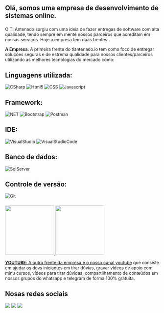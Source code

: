 ## Olá, somos uma empresa de desenvolvimento de sistemas online.
###

O TI Antenado surgiu com uma ideia de fazer entregas de software com alta qualidade, tendo sempre em mente nossos parceiros que acreditam em nossas serviços.
Hoje a empresa tem duas frentes:

**A Empresa**: A primeira frente do tiantenado.io tem como foco de entregar soluções seguras e de estrema qualidade para nossos clientes/parceiros utilizando as melhores tecnologias do mercado como:

  
 ## Linguagens utilizada:
 ![CSharp](https://img.shields.io/badge/C%23-239120?style=for-the-badge&logo=c-sharp&logoColor=white)
 ![Html5](https://img.shields.io/badge/HTML5-E34F26?style=for-the-badge&logo=html5&logoColor=white)
 ![CSS](https://img.shields.io/badge/CSS3-1572B6?style=for-the-badge&logo=css3&logoColor=white)
 ![Javascript](https://img.shields.io/badge/JavaScript-F7DF1E?style=for-the-badge&logo=javascript&logoColor=black)
  
## Framework:
![NET](https://img.shields.io/badge/.NET-512BD4?style=for-the-badge&logo=dotnet&logoColor=white)
![Bootstrap](https://img.shields.io/badge/Bootstrap-563D7C?style=for-the-badge&logo=bootstrap&logoColor=white)
![Postman](https://img.shields.io/badge/Postman-FF6C37?style=for-the-badge&logo=Postman&logoColor=white)
  
## IDE:
![VisualStudio](https://img.shields.io/badge/Visual_Studio-5C2D91?style=for-the-badge&logo=visual%20studio&logoColor=white)
![VisualStudioCode](https://img.shields.io/badge/Visual_Studio_Code-0078D4?style=for-the-badge&logo=visual%20studio%20code&logoColor=white)
  
## Banco de dados:
![SqlServer](https://img.shields.io/badge/Microsoft_SQL_Server-CC2927?style=for-the-badge&logo=microsoft-sql-server&logoColor=white)
  
## Controle de versão:
![Git](https://img.shields.io/badge/Git-F05032?style=for-the-badge&logo=git&logoColor=white)


###
<div>
  <a href="https://github.com/tiantenado">
  <img height="160em" src="https://github-readme-stats.vercel.app/api?username=tiantenado&show_icons=true&theme=prussian&include_all_commits=true&count_private=true"/>
  <img height="160em" src="https://github-readme-stats.vercel.app/api/top-langs/?username=tiantenado&layout=compact&langs_count=16&theme=prussian"/>
</div>
  
 **YOUTUBE**: A outra frente da empresa é o nosso canal  [youtube](https://www.youtube.com/c/TIAntenado) que consiste em ajudar os devs iniciantes em tirar dúvias, gravar vídeos de apoio com minu cursos, vídeos para tirar dúvidas, compartilhamento de conteúdos em nossos grupos do whatsapp e telegram de forma 100% gratuita.

 ## Nosas redes sociais
<div> 
  <a href="https://www.linkedin.com/in/tiantenado/" target="_blank"><img src="https://img.shields.io/badge/LinkedIn-0077B5?style=for-the-badge&logo=linkedin&logoColor=white" target="_blank"></a>
  <a href="https://www.instagram.com/tiantenadoio/" target="_blank"><img src="https://img.shields.io/badge/-Instagram-%23E4405F?style=for-the-badge&logo=instagram&logoColor=white" target="_blank"></a>
  <a href = "mailto:contato@tiantenado.io"><img src="https://img.shields.io/badge/Microsoft_Outlook-0078D4?style=for-the-badge&logo=microsoft-outlook&logoColor=white" target="_blank"></a>
</div>

